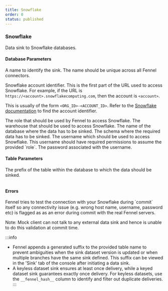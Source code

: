 ```yaml
---
title: Snowflake
order: 0
status: published
---
```

### Snowflake
Data sink to Snowflake databases.

#### Database Parameters
<Expandable title="name" type="str">
A name to identify the sink. The name should be unique across all Fennel connectors.
</Expandable>

<Expandable title="account" type="str">

Snowflake account identifier. This is the first part of the URL used to access 
Snowflake. For example, if the URL is `https://<account>.snowflakecomputing.com`, 
then the account is `<account>`. 

This is usually of the form `<ORG_ID>-<ACCOUNT_ID>`. Refer to the 
[Snowflake documentation](https://docs.snowflake.com/en/user-guide/admin-account-identifier#finding-the-organization-and-account-name-for-an-account) 
to find the account identifier.
</Expandable>

<Expandable title="role" type="str">
The role that should be used by Fennel to access Snowflake.
</Expandable>

<Expandable title="warehouse" type="str">
The warehouse that should be used to access Snowflake.
</Expandable>

<Expandable title="db_name" type="str">
The name of the database where the data has to be sinked.
</Expandable>

<Expandable title="schema" type="str">
The schema where the required data has to be sinked.
</Expandable>

<Expandable title="username" type="str">
The username which should be used to access Snowflake. This username should 
have required permissions to assume the provided `role`.
</Expandable>

<Expandable title="password" type="str">
The password associated with the username.
</Expandable>

#### Table Parameters
<Expandable title="table" type="str">
The prefix of the table within the database to which the data should be sinked.
</Expandable>

<pre snippet="api-reference/sinks/snowflake_sink#basic"
    status="success" message="Snowflake sink">
</pre>

#### Errors
<Expandable title="Connectivity Issues">
Fennel tries to test the connection with your Snowflake during `commit` itself so any
connectivity issue (e.g. wrong host name, username, password etc) is flagged as
as an error during commit with the real Fennel servers.

Note: Mock client can not talk to any external data sink and hence is unable to
do this validation at commit time.
</Expandable>

:::info
- Fennel appends a generated suffix to the provided table name to prevent ambiguities 
when the sink dataset version is updated or when multiple branches have the same 
sink defined. This suffix can be viewed in the 'Sink' tab of the console after 
initiating a data sink.
- A keyless dataset sink ensures at least once delivery, while a keyed dataset sink guarantees 
exactly once delivery. For keyless datasets, use the `__fennel_hash__` column to identify and 
filter out duplicate deliveries.
:::





